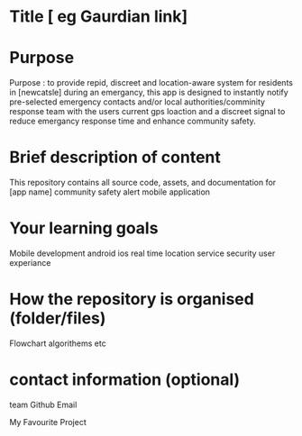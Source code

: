 # Title [ eg Gaurdian link]

# Purpose
Purpose : to provide repid, discreet and location-aware system for residents in [newcatsle] during an emergancy, this app is designed to instantly notify pre-selected emergency contacts and/or local authorities/comminity response team with the users current gps loaction and a discreet signal to reduce emergancy response time and enhance community safety.

# Brief description of content

This repository contains all source code, assets, and documentation for [app name] community safety alert mobile application

# Your learning goals
Mobile development android ios
real time location service
security
user experiance

# How the repository is organised (folder/files)
Flowchart
algorithems 
etc

# contact information (optional)
team 
Github 
Email

My Favourite Project
